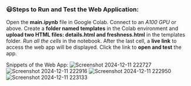 ### 😃Steps to Run and Test the Web Application:

Open the **main.ipynb** file in Google Colab.
Connect to an *A100 GPU* or above.
Create a **folder named templates** in the Colab environment and **upload two HTML files: details.html and freshness.html** in the templates folder.
*Run all the cells* in the notebook.
After the last cell, a **live link** to access the web app will be displayed. Click the link to **open and test** the app.

Snippets of the Web App:
![Screenshot 2024-12-11 222727](https://github.com/user-attachments/assets/ce81982f-6842-45a8-a598-737dec7fad07)
![Screenshot 2024-12-11 222916](https://github.com/user-attachments/assets/47bb4d66-609f-48c5-8f5e-0981671e88ab)
![Screenshot 2024-12-11 222950](https://github.com/user-attachments/assets/1612bbc3-7b9c-4bdf-89df-403ba706e0f8)
![Screenshot 2024-12-11 223133](https://github.com/user-attachments/assets/5119eb62-2a74-4357-819a-61a13fa29d60)
